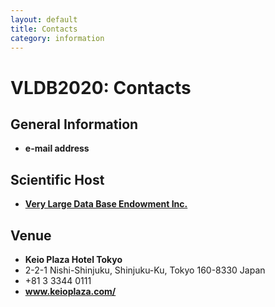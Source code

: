 ```yaml
---
layout: default
title: Contacts
category: information
---
```


# VLDB2020: Contacts

## General Information

<ul class="fa-ul">
    <li><span class="fa-li"><i class="far fa-envelope"></i></span><strong><span class="contactaddress">e-mail address</span></strong></li>
</ul>

## Scientific Host

<ul class="fa-ul">
    <li><span class="fa-li"><i class="fas fa-external-link-alt"></i></span><strong><a href="vldb.org" target="_blank">Very Large Data Base Endowment Inc.</a></strong></li>
</ul>

## Venue

<ul class="fa-ul">
    <li><span class="fa-li"><i class="fas fa-hotel"></i></span><strong>Keio Plaza Hotel
            Tokyo</strong></li>
    <li><span class="fa-li"><i class="fas fa-map"></i></span>2-2-1 Nishi-Shinjuku,
        Shinjuku-Ku,
        Tokyo
        160-8330 Japan</li>
    <li><span class="fa-li"><i class="fas fa-phone"></i></span>+81 3 3344 0111</li>
        <li><span class="fa-li"><i class="fas fa-external-link-alt"></i></span><strong><a href="https://www.keioplaza.com/" target="_blank">www.keioplaza.com/</a></strong></li>
</ul>